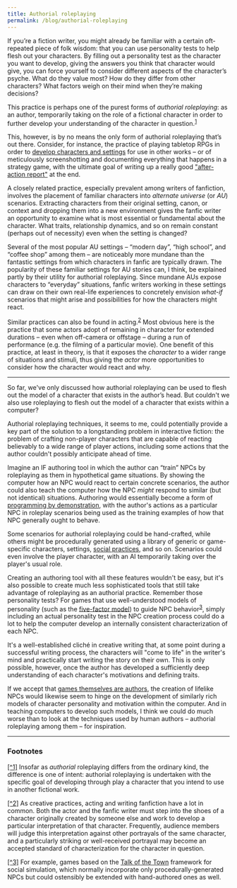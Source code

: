 ```yaml
---
title: Authorial roleplaying
permalink: /blog/authorial-roleplaying
---
```


If you’re a fiction writer, you might already be familiar with a certain oft-repeated piece of folk wisdom: that you can use personality tests to help flesh out your characters. By filling out a personality test as the character you want to develop, giving the answers you think that character would give, you can force yourself to consider different aspects of the character’s psyche. What do they value most? How do they differ from other characters? What factors weigh on their mind when they’re making decisions?

This practice is perhaps one of the purest forms of *authorial roleplaying*: as an author, temporarily taking on the role of a fictional character in order to further develop your understanding of the character in question.<sup><a name="1" href="#1-note">1</a></sup>

This, however, is by no means the only form of authorial roleplaying that’s out there. Consider, for instance, the practice of playing tabletop RPGs in order to [develop characters and settings](http://blog.protagonize.com/2014/07/02/roleplaying-for-writing/) for use in other works – or of meticulously screenshotting and documenting everything that happens in a strategy game, with the ultimate goal of writing up a really good ["after-action report"](http://tvtropes.org/pmwiki/pmwiki.php/Main/AfterActionReport) at the end.

A closely related practice, especially prevalent among writers of fanfiction, involves the placement of familiar characters into *alternate universe* (or *AU*) scenarios. Extracting characters from their original setting, canon, or context and dropping them into a new environment gives the fanfic writer an opportunity to examine what is most essential or fundamental about the character. What traits, relationship dynamics, and so on remain constant (perhaps out of necessity) even when the setting is changed?

Several of the most popular AU settings – “modern day”, “high school”, and “coffee shop” among them – are noticeably more mundane than the fantastic settings from which characters in fanfic are typically drawn. The popularity of these familiar settings for AU stories can, I think, be explained partly by their utility for authorial roleplaying. Since mundane AUs expose characters to “everyday” situations, fanfic writers working in these settings can draw on their own real-life experiences to concretely envision *what-if* scenarios that might arise and possibilities for how the characters might react.

Similar practices can also be found in acting.<sup><a name="2" href="#2-note">2</a></sup> Most obvious here is the practice that some actors adopt of remaining in character for extended durations – even when off-camera or offstage – during a run of performance (e.g. the filming of a particular movie). One benefit of this practice, at least in theory, is that it exposes the *character* to a wider range of situations and stimuli, thus giving the *actor* more opportunities to consider how the character would react and why.

***

So far, we've only discussed how authorial roleplaying can be used to flesh out the model of a character that exists in the author’s head. But couldn't we also use roleplaying to flesh out the model of a character that exists within a computer?

Authorial roleplaying techniques, it seems to me, could potentially provide a key part of the solution to a longstanding problem in interactive fiction: the problem of crafting non-player characters that are capable of reacting believably to a wide range of player actions, including some actions that the author couldn't possibly anticipate ahead of time.

Imagine an IF authoring tool in which the author can “train” NPCs by roleplaying as them in hypothetical game situations. By showing the computer how an NPC would react to certain concrete scenarios, the author could also teach the computer how the NPC *might* respond to similar (but not identical) situations. Authoring would essentially become a form of [programming by demonstration](https://en.wikipedia.org/wiki/Programming_by_demonstration), with the author's actions as a particular NPC in roleplay scenarios being used as the training examples of how that NPC generally ought to behave.

Some scenarios for authorial roleplaying could be hand-crafted, while others might be procedurally generated using a library of generic or game-specific characters, settings, [social practices](https://versublog.files.wordpress.com/2014/05/ptai_evans.pdf), and so on. Scenarios could even involve the player character, with an AI temporarily taking over the player's usual role.

Creating an authoring tool with all these features wouldn't be easy, but it's also possible to create much less sophisticated tools that still take advantage of roleplaying as an authorial practice. Remember those personality tests? For games that use well-understood models of personality (such as the [five-factor model](https://en.wikipedia.org/wiki/Big_Five_personality_traits)) to guide NPC behavior<sup><a name="3" href="#3-note">3</a></sup>, simply including an actual personality test in the NPC creation process could do a lot to help the computer develop an internally consistent characterization of each NPC.

It's a well-established cliché in creative writing that, at some point during a successful writing process, the characters will "come to life" in the writer's mind and practically start writing the story on their own. This is only possible, however, once the author has developed a sufficiently deep understanding of each character's motivations and defining traits.

If we accept that [games themselves are authors](https://mkremins.github.io/blog/games-storytelling-partners/), the creation of lifelike NPCs would likewise seem to hinge on the development of similarly rich models of character personality and motivation within the computer. And in teaching computers to develop such models, I think we could do much worse than to look at the techniques used by human authors – authorial roleplaying among them – for inspiration.

***

### Footnotes

<a name="1-note" href="#1">[^1]</a> Insofar as *authorial* roleplaying differs from the ordinary kind, the difference is one of intent: authorial roleplaying is undertaken with the specific goal of developing through play a character that you intend to use in another fictional work.

<a name="2-note" href="#2">[^2]</a> As creative practices, acting and writing fanfiction have a lot in common. Both the actor and the fanfic writer must step into the shoes of a character originally created by someone else and work to develop a particular interpretation of that character. Frequently, audience members will judge this interpretation against other portrayals of the same character, and a particularly striking or well-received portrayal may become an accepted standard of characterization for the character in question.

<a name="3-note" href="#3">[^3]</a> For example, games based on the [Talk of the Town](https://www.jamesryan.world/projects#/talktown/) framework for social simulation, which normally incorporate only procedurally-generated NPCs but could ostensibly be extended with hand-authored ones as well.
